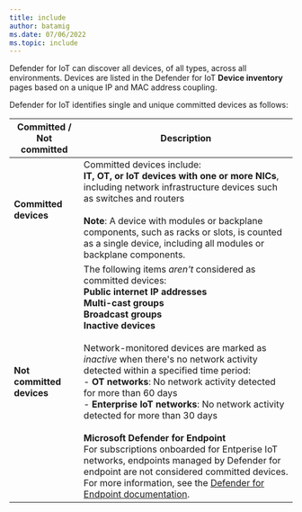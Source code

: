 ```yaml
---
title: include
author: batamig
ms.date: 07/06/2022
ms.topic: include
---
```


<!-- docutune:disable -->

Defender for IoT can discover all devices, of all types, across all environments. Devices are listed in the Defender for IoT **Device inventory** pages based on a unique IP and MAC address coupling.

Defender for IoT identifies single and unique committed devices as follows:

|Committed / Not committed  |Description  |
|---------|---------|
|**Committed devices**     |    Committed devices include:<br>**IT, OT, or IoT devices with one or more NICs**, including network infrastructure devices such as switches and routers<br><br>**Note**: A device with modules or backplane components, such as racks or slots, is counted as a single device, including all modules or backplane components.|
|**Not committed devices**     | The following items *aren't* considered as committed devices:<br>**Public internet IP addresses** <br>**Multi-cast groups**<br> **Broadcast groups**<br>**Inactive devices**<br><br> Network-monitored devices are marked as *inactive* when there's no network activity detected within a specified time period:<br> - **OT networks**: No network activity detected for more than 60 days<br> - **Enterprise IoT networks**: No network activity detected for more than 30 days<br><br>**Microsoft Defender for Endpoint**<br>For subscriptions onboarded for Entperise IoT networks, endpoints managed by Defender for endpoint are not considered committed devices.  For more information, see the [Defender for Endpoint documentation](/microsoft-365/security/defender-endpoint/enable-microsoft-defender-for-iot-integration).      |
